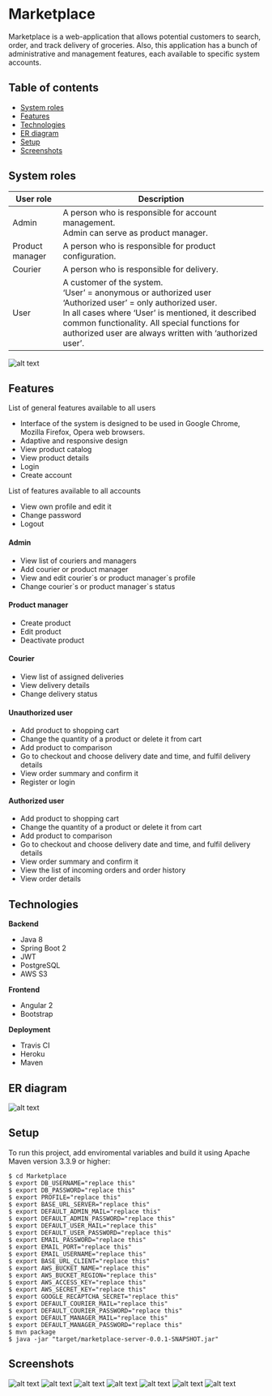 # Marketplace
Marketplace is a web-application that allows potential customers to search, order, and track delivery of groceries. Also, this application has a bunch of administrative and management features, each available to specific system accounts.

## Table of contents
* [System roles](#system-roles)
* [Features](#features)
* [Technologies](#technologies)
* [ER diagram](#er-diagram)
* [Setup](#setup)
* [Screenshots](#screenshots)

## System roles
| User role       | Description   
| --------------- |-------------
| Admin           | A person who is responsible for account management.<br />Admin can serve as product manager.
| Product manager | A person who is responsible for product configuration.       
| Courier         | A person who is responsible for delivery.  
| User            | A customer of the system.<br />‘User’ = anonymous or authorized user<br />‘Authorized user’ = only authorized user.<br />In all cases where ‘User’ is mentioned, it described common functionality. All special functions for authorized user are always written with ‘authorized user’. 
 
![alt text](https://i.ibb.co/nRWmCLP/Picture-1.png)
 
## Features
List of general features available to all users
* Interface of the system is designed to be used in Google Chrome, Mozilla Firefox, Opera web browsers.
* Adaptive and responsive design
* View product catalog
* View product details
* Login
* Create account

List of features available to all accounts
* View own profile and edit it
* Change password
* Logout
 
#### Admin
* View list of couriers and managers
* Add courier or product manager
* View and edit courier\`s or product manager\`s profile
* Change courier\`s or product manager\`s status

#### Product manager
* Create product
* Edit product
* Deactivate product

#### Courier
* View list of assigned deliveries
* View delivery details
* Change delivery status

#### Unauthorized user
* Add product to shopping cart
* Change the quantity of a product or delete it from cart
* Add product to comparison
* Go to checkout and choose delivery date and time, and fulfil delivery details
* View order summary and confirm it
* Register or login

#### Authorized user
* Add product to shopping cart
* Change the quantity of a product or delete it from cart
* Add product to comparison
* Go to checkout and choose delivery date and time, and fulfil delivery details
* View order summary and confirm it
* View the list of incoming orders and order history
* View order details

## Technologies
__Backend__
* Java 8
* Spring Boot 2
* JWT
* PostgreSQL
* AWS S3

__Frontend__
* Angular 2
* Bootstrap

__Deployment__
* Travis CI
* Heroku
* Maven

## ER diagram
![alt text](https://i.ibb.co/hfYrTzt/ER-v3.png)

## Setup
To run this project, add enviromental variables and build it using Apache Maven version 3.3.9 or higher:

```
$ cd Marketplace
$ export DB_USERNAME="replace this"
$ export DB_PASSWORD="replace this"
$ export PROFILE="replace this"
$ export BASE_URL_SERVER="replace this"
$ export DEFAULT_ADMIN_MAIL="replace this"
$ export DEFAULT_ADMIN_PASSWORD="replace this"
$ export DEFAULT_USER_MAIL="replace this"
$ export DEFAULT_USER_PASSWORD="replace this"
$ export EMAIL_PASSWORD="replace this"
$ export EMAIL_PORT="replace this"
$ export EMAIL_USERNAME="replace this"
$ export BASE_URL_CLIENT="replace this"
$ export AWS_BUCKET_NAME="replace this"
$ export AWS_BUCKET_REGION="replace this"
$ export AWS_ACCESS_KEY="replace this"
$ export AWS_SECRET_KEY="replace this"
$ export GOOGLE_RECAPTCHA_SECRET="replace this"
$ export DEFAULT_COURIER_MAIL="replace this"
$ export DEFAULT_COURIER_PASSWORD="replace this"
$ export DEFAULT_MANAGER_MAIL="replace this"
$ export DEFAULT_MANAGER_PASSWORD="replace this"
$ mvn package
$ java -jar "target/marketplace-server-0.0.1-SNAPSHOT.jar"
```

## Screenshots
![alt text](https://i.ibb.co/JyKxQV3/screencapture-localhost-4200-home-2021-07-07-17-18-42.png)
![alt text](https://i.ibb.co/23t7G6V/screencapture-localhost-4200-products-2021-07-07-17-21-39.png)
![alt text](https://i.ibb.co/CvJSvNx/screencapture-localhost-4200-cart-2021-07-07-17-22-49.png)
![alt text](https://i.ibb.co/0qBT3Dt/screencapture-localhost-4200-checkout-2021-07-07-17-24-41.png)
![alt text](https://i.ibb.co/7J5Gmnf/screencapture-localhost-4200-accounts-profile-2021-07-07-17-25-59.png)
![alt text](https://i.ibb.co/Fmhj9m5/screencapture-localhost-4200-accounts-register-2021-07-07-17-26-15.png)
![alt text](https://i.ibb.co/N7c9wfD/screencapture-localhost-4200-sysaccounts-couriers-2021-07-07-17-39-11.png)
